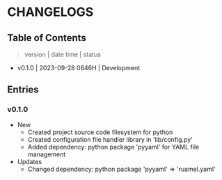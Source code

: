 # CHANGELOGS

## Table of Contents
> version | date        time | status
+ v0.1.0  | 2023-09-28 0846H | Development

## Entries
### v0.1.0
- New
    + Created project source code filesystem for python
    + Created configuration file handler library in 'lib/config.py'
    + Added dependency: python package 'pyyaml' for YAML file management
- Updates
    + Changed dependency: python package 'pyyaml' => 'ruamel.yaml'

